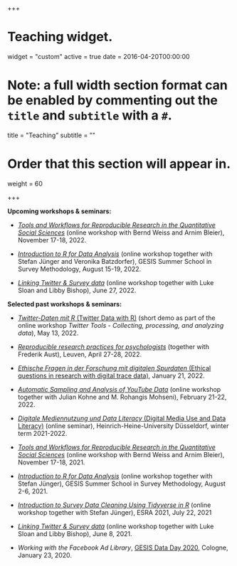 +++
# Teaching widget.
widget = "custom"
active = true
date = 2016-04-20T00:00:00

# Note: a full width section format can be enabled by commenting out the `title` and `subtitle` with a `#`.
title = "Teaching"
subtitle = ""

# Order that this section will appear in.
weight = 60

+++

**Upcoming workshops & seminars:**

- [*Tools and Workflows for Reproducible Research in the Quantitative Social Sciences*](https://training.gesis.org/?site=pDetails&child=full&pID=0xAEFDE76E0FB549DCA06885253C45C354) (online workshop with Bernd Weiss and Arnim Bleier), November 17-18, 2022.

- [*Introduction to R for Data Analysis*](https://training.gesis.org/?site=pDetails&child=full&pID=0xA4F16924DCCD439BA3E8A8C51B04179B&subID=0xBD2E46766CBB4427BB57DB7E0B2F5C6A) (online workshop together with Stefan Jünger and Veronika Batzdorfer), GESIS Summer School in Survey Methodology, August 15-19, 2022.

- [*Linking Twitter & Survey data*](https://training.gesis.org/?site=pDetails&child=full&pID=0x43BF9C02B2F144178FBC82E82ECB5961) (online workshop together with Luke Sloan and Libby Bishop), June 27, 2022.

**Selected past workshops & seminars:**

- [*Twitter-Daten mit R* (Twitter Data with R)](https://github.com/jobreu/demo-twitter-r) (short demo as part of the online workshop *Twitter Tools - Collecting, processing, and analyzing data*), May 13, 2022.

- [*Reproducible research practices for psychologists*](https://github.com/crsh/reproducible-research-practices-workshop) (together with Frederik Aust), Leuven, April 27-28, 2022.

- [*Ethische Fragen in der Forschung mit digitalen Spurdaten* (Ethical questions in research with digital trace data)](https://zenodo.org/record/5888912), January 21, 2022.

- [*Automatic Sampling and Analysis of YouTube Data*](https://github.com/jobreu/youtube-workshop-gesis-2022) (online workshop together with Julian Kohne and M. Rohangis Mohseni), February 21-22, 2022.

- [*Digitale Mediennutzung und Data Literacy* (Digital Media Use and Data Literacy)](https://github.com/jobreu/data-literacy-seminar-21-22) (online seminar), Heinrich-Heine-University Düsseldorf, winter term 2021-2022.

- [*Tools and Workflows for Reproducible Research in the Quantitative Social Sciences*](https://github.com/jobreu/reproducible-research-gesis-2021) (online workshop with Bernd Weiss and Arnim Bleier), November 17-18, 2021.

- [*Introduction to R for Data Analysis*](https://github.com/jobreu/r-intro-gesis-2021) (online workshop together with Stefan Jünger), GESIS Summer School in Survey Methodology, August 2-6, 2021.

- [*Introduction to Survey Data Cleaning Using Tidyverse in R*](https://github.com/jobreu/tidyverse-workshop-esra-2021) (online workshop together with Stefan Jünger), ESRA 2021, July 22, 2021

- [*Linking Twitter & Survey data*](https://github.com/jobreu/twitter-linking-workshop-2021) (online workshop together with Luke Sloan and Libby Bishop), June 8, 2021.

- *Working with the Facebook Ad Library*, [GESIS Data Day 2020](https://github.com/gesiscss/gesis_dataday_20), Cologne, January 23, 2020.